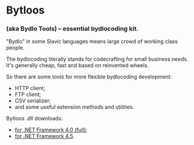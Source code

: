 # Bytloos
### (aka Bydlo Tools) – essential bydlocoding kit.

"Bydlo" in some Slavic languages means large crowd of working class people.

The bydlocoding literally stands for codecrafting for small business needs. It's generally cheap, fast and based on reinvented wheels.

So there are some tools for more flexible bydlocoding development:
* HTTP client;
* FTP client;
* CSV serializer;
* and some useful extension methods and utilities.

Bytloos .dll downloads:
* [for .NET Framework 4.0 (full)](https://github.com/Danand/Bytloos/raw/master/Build/NET40/Bytloos.dll);
* [for .NET Framework 4.5](https://github.com/Danand/Bytloos/raw/master/Build/NET45/Bytloos.dll).